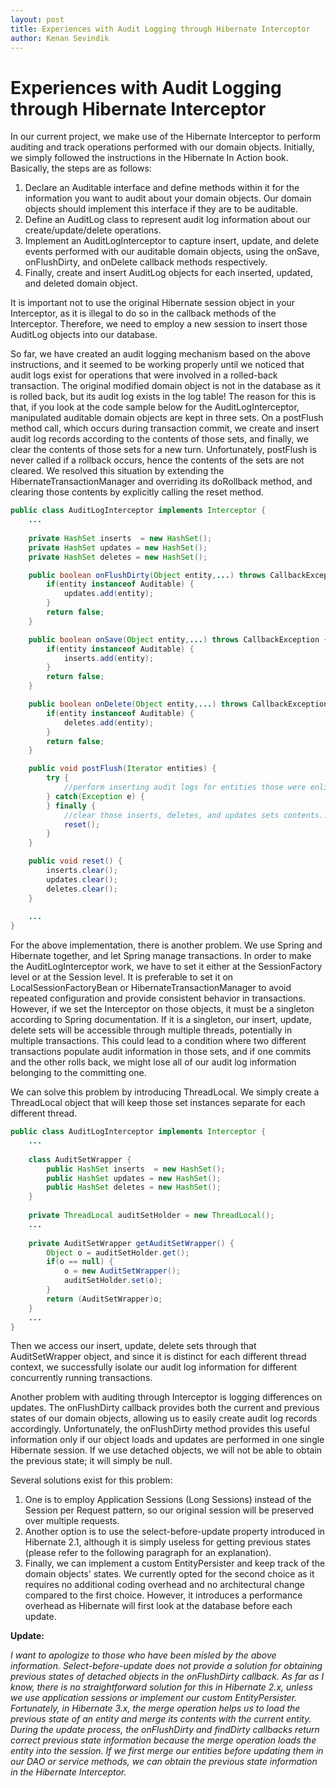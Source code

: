 ```yaml
---
layout: post
title: Experiences with Audit Logging through Hibernate Interceptor
author: Kenan Sevindik
---
```


# Experiences with Audit Logging through Hibernate Interceptor

In our current project, we make use of the Hibernate Interceptor to perform auditing and track operations performed with 
our domain objects. Initially, we simply followed the instructions in the Hibernate In Action book. Basically, the steps 
are as follows:

1. Declare an Auditable interface and define methods within it for the information you want to audit about your domain objects. Our domain objects should implement this interface if they are to be auditable.
2. Define an AuditLog class to represent audit log information about our create/update/delete operations.
3. Implement an AuditLogInterceptor to capture insert, update, and delete events performed with our auditable domain objects, using the onSave, onFlushDirty, and onDelete callback methods respectively.
4. Finally, create and insert AuditLog objects for each inserted, updated, and deleted domain object.
   
It is important not to use the original Hibernate session object in your Interceptor, as it is illegal to do so in the 
callback methods of the Interceptor. Therefore, we need to employ a new session to insert those AuditLog objects into our 
database.

So far, we have created an audit logging mechanism based on the above instructions, and it seemed to be working properly 
until we noticed that audit logs exist for operations that were involved in a rolled-back transaction. The original 
modified domain object is not in the database as it is rolled back, but its audit log exists in the log table! The reason 
for this is that, if you look at the code sample below for the AuditLogInterceptor, manipulated auditable domain objects 
are kept in three sets. On a postFlush method call, which occurs during transaction commit, we create and insert audit 
log records according to the contents of those sets, and finally, we clear the contents of those sets for a new turn. 
Unfortunately, postFlush is never called if a rollback occurs, hence the contents of the sets are not cleared. We 
resolved this situation by extending the HibernateTransactionManager and overriding its doRollback method, and clearing 
those contents by explicitly calling the reset method.

```java
public class AuditLogInterceptor implements Interceptor {
    ...
    
    private HashSet inserts  = new HashSet();
    private HashSet updates = new HashSet();
    private HashSet deletes = new HashSet();

    public boolean onFlushDirty(Object entity,...) throws CallbackException {
        if(entity instanceof Auditable) {
            updates.add(entity);
        }
        return false;
    }

    public boolean onSave(Object entity,...) throws CallbackException {
        if(entity instanceof Auditable) {
            inserts.add(entity);
        }
        return false;
    }

    public boolean onDelete(Object entity,...) throws CallbackException {
        if(entity instanceof Auditable) {
            deletes.add(entity);
        }
        return false;
    }

    public void postFlush(Iterator entities) {
        try {
            //perform inserting audit logs for entities those were enlisted in inserts, //updates, and deletes sets...
        } catch(Exception e) {
        } finally {
            //clear those inserts, deletes, and updates sets contents...
            reset();
        }
    }

    public void reset() {
        inserts.clear();
        updates.clear();
        deletes.clear();
    }
    
    ...
}
```

For the above implementation, there is another problem. We use Spring and Hibernate together, and let Spring manage 
transactions. In order to make the AuditLogInterceptor work, we have to set it either at the SessionFactory level or at 
the Session level. It is preferable to set it on LocalSessionFactoryBean or HibernateTransactionManager to avoid repeated 
configuration and provide consistent behavior in transactions. However, if we set the Interceptor on those objects, it 
must be a singleton according to Spring documentation. If it is a singleton, our insert, update, delete sets will be 
accessible through multiple threads, potentially in multiple transactions. This could lead to a condition where two 
different transactions populate audit information in those sets, and if one commits and the other rolls back, we might 
lose all of our audit log information belonging to the committing one.

We can solve this problem by introducing ThreadLocal. We simply create a ThreadLocal object that will keep those set 
instances separate for each different thread.

```java
public class AuditLogInterceptor implements Interceptor {
    ...
    
    class AuditSetWrapper {
        public HashSet inserts  = new HashSet();
        public HashSet updates = new HashSet();
        public HashSet deletes = new HashSet();
    }
    
    private ThreadLocal auditSetHolder = new ThreadLocal();
    ...
    
    private AuditSetWrapper getAuditSetWrapper() {
        Object o = auditSetHolder.get();
        if(o == null) {
            o = new AuditSetWrapper();
            auditSetHolder.set(o);
        }
        return (AuditSetWrapper)o;
    }
    ...
}
```

Then we access our insert, update, delete sets through that AuditSetWrapper object, and since it is distinct for each 
different thread context, we successfully isolate our audit log information for different concurrently running transactions.

Another problem with auditing through Interceptor is logging differences on updates. The onFlushDirty callback provides 
both the current and previous states of our domain objects, allowing us to easily create audit log records accordingly. 
Unfortunately, the onFlushDirty method provides this useful information only if our object loads and updates are performed 
in one single Hibernate session. If we use detached objects, we will not be able to obtain the previous state; it will 
simply be null.

Several solutions exist for this problem:

1. One is to employ Application Sessions (Long Sessions) instead of the Session per Request pattern, so our original session 
will be preserved over multiple requests.
2. Another option is to use the select-before-update property introduced in Hibernate 2.1, although it is simply useless for 
getting previous states (please refer to the following paragraph for an explanation).
3. Finally, we can implement a custom EntityPersister and keep track of the domain objects' states.
We currently opted for the second choice as it requires no additional coding overhead and no architectural change compared 
to the first choice. However, it introduces a performance overhead as Hibernate will first look at the database before 
each update.

**Update:**

_I want to apologize to those who have been misled by the above information. Select-before-update does not provide a 
solution for obtaining previous states of detached objects in the onFlushDirty callback. As far as I know, there is no 
straightforward solution for this in Hibernate 2.x, unless we use application sessions or implement our custom 
EntityPersister. Fortunately, in Hibernate 3.x, the merge operation helps us to load the previous state of an entity and 
merge its contents with the current entity. During the update process, the onFlushDirty and findDirty callbacks return 
correct previous state information because the merge operation loads the entity into the session. If we first merge our 
entities before updating them in our DAO or service methods, we can obtain the previous state information in the 
Hibernate Interceptor._

